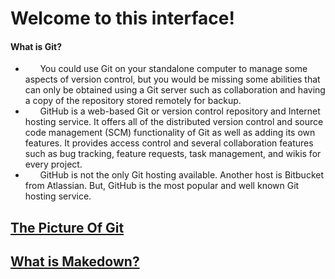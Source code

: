 # **Welcome to this interface!**
#### What is Git?

* &#160;&#160;&#160;&#160;&#160;&#160;You could use Git on your standalone computer to manage some aspects of version control, but you would be missing some abilities that can only be obtained using a Git server such as collaboration and having a copy of the repository stored remotely for backup.
* &#160;&#160;&#160;&#160;&#160;&#160;GitHub is a web-based Git or version control repository and Internet hosting service. It offers all of the distributed version control and source code management (SCM) functionality of Git as well as adding its own features. It provides access control and several collaboration features such as bug tracking, feature requests, task management, and wikis for every project.
* &#160;&#160;&#160;&#160;&#160;&#160;GitHub is not the only Git hosting available. Another host is Bitbucket from Atlassian. But, GitHub is the most popular and well known Git hosting service.

## [The Picture Of Git](https://img2.baidu.com/it/u=3871061730,4117814274&fm=26&fmt=auto&gp=0.jpg)

##  [What is Makedown?](README.md)
